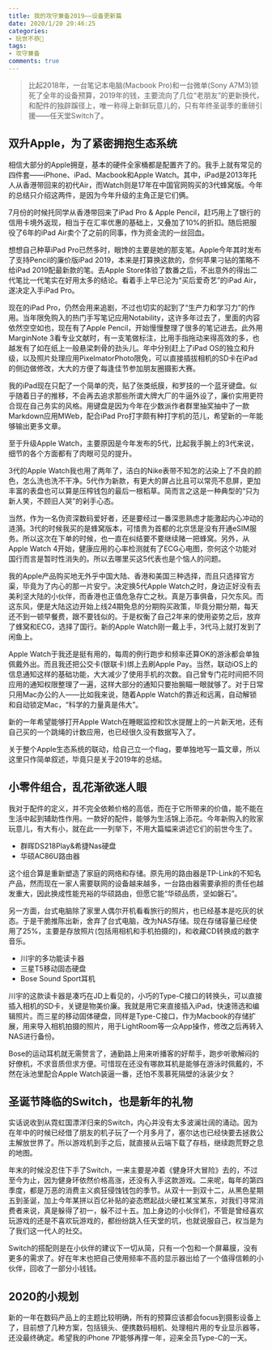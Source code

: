 ```yaml
---
title: 我的攻守兼备2019——设备更新篇
date: 2020/1/20 20:46:25
categories:
- 玩世不恭🎻
tags:
- 攻守兼备
comments: true
---
```



>  比起2018年，一台笔记本电脑(Macbook Pro)和一台微单(Sony A7M3)锁死了全年的设备预算，2019年的钱，主要流向了几位“老朋友”的更新换代，和配件的独辟蹊径上，唯一称得上新鲜玩意儿的，只有年终圣诞季的重磅引援——任天堂Switch了。

## 双升Apple，为了紧密拥抱生态系统

相信大部分的Apple拥趸，基本的硬件全家桶都是配置齐了的。我手上就有常见的四件套——iPhone、iPad、Macbook和Apple Watch。其中，iPad是2013年托人从香港带回来的初代Air，而Watch则是17年在中国官网购买的3代蜂窝版。今年的总结只介绍这两件，是因为今年升级的主角正是它们俩。

7月份的时候托同学从香港带回来了iPad Pro & Apple Pencil，赶巧用上了银行的信用卡境外返现，相当于在汇率优惠的基础上，又叠加了10%的折扣。随后把服役了6年的iPad Air卖个了之前的同事，作为资金流的一丝回血。

想想自己种草iPad Pro已然多时，眼馋的主要是她的那支笔。Apple今年其时发布了支持Pencil的廉价版iPad 2019，本来是打算换这款的，奈何苹果刁钻的策略不给iPad 2019配最新款的笔。去Apple Store体验了数番之后，不出意外的得出二代笔比一代笔实在好用太多的结论。看着手上早已沦为“买后爱奇艺”的iPad Air，遂决定入手iPad Pro。

现在的iPad Pro，仍然会用来追剧，不过也切实的起到了“生产力和学习力”的作用。当年限免购入的热门手写笔记应用Notability，这许多年过去了，里面的内容依然空空如也，现在有了Apple Pencil，开始慢慢整理了很多的笔记进去。此外用MarginNote 3看专业文献时，有一支笔做标注，比用手指拖动来得高效的多，也越发有了如在纸上一般悬梁刺骨的劲头儿。年中分别赶上了iPad OS的独立和升级，以及照片处理应用PixelmatorPhoto限免，可以直接插拔相机的SD卡在iPad的侧边做修改，大大的方便了每逢佳节参加朋友圈摄影大赛。

我的iPad现在只配了一个简单的壳，贴了张类纸膜，和罗技的一个蓝牙键盘。似乎随着日子的推移，不会再去追求那些所谓大牌大厂的牛逼外设了，廉价实用更符合现在自己务实的风格。用键盘是因为今年在少数派作者群里抽奖抽中了一款Markdown应用MWeb，配合iPad  Pro打字颇有种打字机的范儿，希望新的一年能够输出更多文章。

至于升级Apple Watch，主要原因是今年发布的5代，比起我手腕上的3代来说，细节的各个方面都有了肉眼可见的提升。

3代的Apple Watch我也用了两年了，洁白的Nike表带不知怎的沾染上了不良的颜色，怎么洗也洗不干净。5代作为新款，有更大的屏占比且可以常亮不息屏，更加丰富的表盘也可以算是压榨钱包的最后一根稻草。简而言之这是一种典型的“只为新人笑，不顾旧人哭”的剁手心态。

当然，作为一名伪资深数码爱好者，还是要经过一番深思熟虑才能激起内心冲动的涟漪。3代的时候我买的是蜂窝版本，可惜贵为首都的北京恁是没有开通eSIM服务。所以这次在下单的时候，也一直在纠结要不要继续赌一把蜂窝。另外，从Apple Watch 4开始，健康应用的心率检测就有了ECG心电图，奈何这个功能对国行而言是暂时性消失的。所以去哪里买这5代表也是个恼人的问题。

我的Apple产品购买地无外乎中国大陆、香港和美国三种选择，而且只选择官方渠，毕竟为了内心的那一片安宁。决定换5代Apple Watch之时，身边正好没有去美利坚大陆的小伙伴，而香港也正值危急存亡之秋。真是万事俱备，只欠东风。而这东风，便是大陆这边开始上线24期免息的分期购买政策，毕竟分期分期，每天还不到一顿早餐费，跟不要钱似的。于是权衡了自己2年来的使用姿势之后，放弃了蜂窝和ECG，选择了国行。新的Apple Watch刚一戴上手，3代马上就打发到了闲鱼上。

Apple Watch于我还是挺有用的，每周的例行跑步和频率还算OK的游泳都会单独佩戴外出。而且我还把公交卡(银联卡)绑上去刷Apple Pay。当然，联动iOS上的信息通知这样的基础功能，大大减少了使用手机的次数。自己曾专门花时间把不同应用的通知权限整理了一遍，这样大部分的通知只要抬腕瞄一眼就够了。对于日常只用Mac办公的人——比如我来说，随着Apple Watch的靠近和远离，自动解锁和自动锁定Mac，“科学的力量真是伟大”。

新的一年希望能够打开Apple Watch在睡眠监控和饮水提醒上的一片新天地，还有自己买的一个跳绳的计数应用，也已经很久没有数据写入了。

关于整个Apple生态系统的联动，给自己立一个flag，要单独地写一篇文章，所以这里只作简单叙述，毕竟只是关于2019年的总结。

## 小零件组合，乱花渐欲迷人眼

我对于配件的定义，并不完全依赖价格的高低，而在于它所带来的价值，能不能在生活中起到辅助性作用。一款好的配件，能够为生活锦上添花。今年新购入的败家玩意儿，有大有小，就在此一一列举下，不用大篇幅来讲述它们的前世今生了。

- 群晖DS218Play&希捷Nas硬盘
- 华硕AC86U路由器

这个组合算是重新塑造了家庭的网络和存储。原先用的路由器是TP-Link的不知名产品，然而现在一家人需要联网的设备越来越多，一台路由器需要承担的责任也越发重大，因此换成性能充裕的华硕路由，但愿它能“华硕品质，坚如磐石”。

另一方面，台式电脑除了家里人偶尔开机看看旅行的照片，也已经基本是吃灰的状态。于是干脆推陈出新，舍弃了台式电脑，改为NAS存储。现在存储容量已经使用了25%，主要是存放照片(包括用相机和手机拍摄的)，和收藏CD转换成的数字音乐。

- 川宇的多功能读卡器
- 三星T5移动固态硬盘
- Bose Sound Sport耳机

川宇的这款读卡器是凑巧在JD上看见的，小巧的Type-C接口的转换头，可以直接插入相机的SD卡，关键是物美价廉。我就是用它来直接插入iPad，快速筛选和编辑照片。而三星的移动固体硬盘，同样是Type-C接口，作为Macbook的存储扩展，用来导入相机拍摄的照片，用于LightRoom等一众App操作，修改之后再转入NAS进行备份。

Bose的运动耳机就无需赘言了，通勤路上用来听播客的好帮手，跑步听歌解闷的好僚机，不求音质但求方便。可惜现在还没有哪款耳机是能够在游泳时佩戴的，不然在泳池里配合Apple Watch装逼一番，还怕不羡慕死隔壁的泳装少女？

## 圣诞节降临的Switch，也是新年的礼物

实话说收到从霓虹国漂洋归来的Switch，内心并没有太多波澜壮阔的涌动。因为在年中的时候已经借了朋友的机子玩了一个月多月了，塞尔达也已经快要去拯救公主解放世界了。所以游戏机到手之后，就直接从云端下载了存档，继续跑荒野之息的地图。

年末的时候没忍住下手了Switch，一来主要是冲着《健身环大冒险》去的，不过至今为止，因为健身环依然价格高涨，还没有入手这款游戏。二来呢，每年的第四季度，都是万恶的消费主义疯狂侵蚀钱包的季节。从双十一到双十二，从黑色星期五到圣诞，加上今年某拼以百亿补贴的姿态燃起战火硬杠某宝某东，对我们寻常消费者来说，真是躲得了初一，躲不过十五。加上身边的小伙伴们，不管是曾经喜欢玩游戏的还是不喜欢玩游戏的，都纷纷跳入任天堂的坑，也就说服自己，权当是为了我们这一代人的社交。

Switch的搭配则是在小伙伴的建议下一切从简，只有一个包和一个屏幕膜，没有更多的需求了。好在年末也把自己使用频率不高的显示器出给了一个值得信赖的小伙伴，回收了一部分小钱钱。

## 2020的小规划

新的一年在数码产品上的主题比较明确，所有的预算应该都会focus到摄影设备上了，目前想了几种方案，包括镜头、便携数码相机、处理相片用的专业显示器等，还没最终确定。希望我的iPhone 7P能够再撑一年，迎来全员Type-C的一天。

